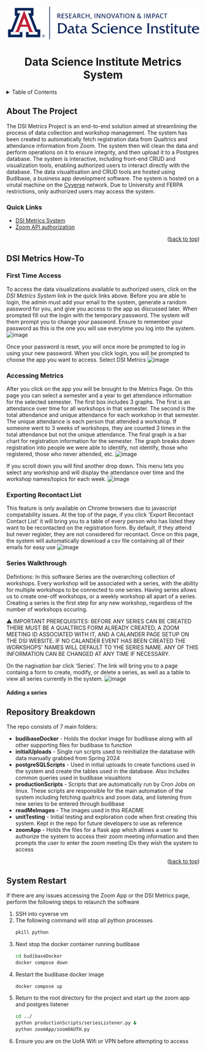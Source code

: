 <!-- PROJECT LOGO -->
<br />
<div align="center">
  <a href="https://datascience.arizona.edu/">
    <img src="readMeImages/logo.png" alt="Logo">
  </a>

  <h1 align="center">Data Science Institute Metrics System</h1>
</div>

<details>
  <summary>Table of Contents</summary>
  <ol>
    <li>
      <a href="#about-the-project">About The Project</a>
      <ul>
        <li><a href="#built-with">Built With</a></li>
      </ul>
    </li>
    <li>
      <a href="#getting-started">Getting Started</a>
      <ul>
        <li><a href="#prerequisites">Prerequisites</a></li>
        <li><a href="#installation">Installation</a></li>
      </ul>
    </li>
    <li><a href="#usage">Usage</a></li>
    <li><a href="#roadmap">Roadmap</a></li>
    <li><a href="#contributing">Contributing</a></li>
    <li><a href="#license">License</a></li>
    <li><a href="#contact">Contact</a></li>
    <li><a href="#acknowledgments">Acknowledgments</a></li>
  </ol>
</details>

<!-- ABOUT THE PROJECT -->
## About The Project

The DSI Metrics Project is an end-to-end solution aimed at streamlining the process of data collection and workshop management. The system has been created to automatically fetch registration data from Qualtrics and attendance information from Zoom. The system then will clean the data and perform operations on it to ensure integrity, and then upload it to a Postgres database. The system is interactive, including front-end CRUD and visualization tools, enabling authorized users to interact directly with the database. The data visualtisation and CRUD tools are hosted using Budibase, a business app development software. The system is hosted on a virutal machine on the [Cyverse](https://cyverse.org/) network. Due to University and FERPA restrictions, only authorized users may access the system.

### Quick Links
* [DSI Metrics System](dsi-metrics.cyverse.org)
* [Zoom API authorization](cerberus.cyverse.org)

<p align="right">(<a href="#readme-top">back to top</a>)</p>

## DSI Metrics How-To
### First Time Access
To access the data visualizations available to authorized users, click on the *DSI Metrics System* link in the quick links above. Before you are able to login, the admin must add your email to the system, generate a random password for you, and give you access to the app as discussed later. When prompted fill out the login with the temporary password. The system will them prompt you to change your password. Ensure to remember your password as this is the one you will use everytime you log into the system.
![image](https://github.com/cyverse/DSIMetrics/assets/146140831/3300a9af-67fa-47c0-991b-d05551d173d3)

Once your password is reset, you will once more be prompted to log in using your new password. When you click login, you will be prompted to choose the app you want to access. Select DSI Metrics
![image](https://github.com/cyverse/DSIMetrics/assets/146140831/98b42586-6b17-4a6d-a317-678c4782823a)

### Accessing Metrics
After you click on the app you will be brought to the Metrics Page. On this page you can select a semester and a year to get attendance information for the selected semester. The first box includes 3 graphs. The first is an attendance over time for all workshops in that semester. The second is the total attendance and unique attendance for each workshop in that semester. The unique attendance is each person that attended a workshop. If someone went to 3 weeks of workshops, they are counted 3 times in the total attendance but not the unique attendance. The final graph is a bar chart for registration information for the semester. The graph breaks down registration into people we were able to identify, not identify, those who registered, those who never attended, etc.
![image](https://github.com/cyverse/DSIMetrics/assets/146140831/3be5dcdf-20d4-4deb-9446-9099f9a07dd4)

If you scroll down you will find another drop down. This menu lets you select any workshop and will display the attendance over time and the workshop names/topics for each week.
![image](https://github.com/cyverse/DSIMetrics/assets/146140831/6850530b-dce5-4516-8520-0e6a1aca3154)

### Exporting Recontact List
This feature is only available on Chrome browsers due to javascript compatability issues. At the top of the page, if you click 'Export Recontact Contact List' it will bring you to a table of every person who has listed they want to be recontacted on the registration form. By default, if they attend but never register, they are not considered for recontact. Once on this page, the system will automatically download a csv file containing all of their emails for easy use
![image](https://github.com/cyverse/DSIMetrics/assets/146140831/b00e93de-7ac9-4d48-807b-e65db969e498)

### Series Walkthrough
Defintions: In this software Series are the overarching collection of workshops. Every workshop will be associated with a series, with the ability for multiple workshops to be connected to one series. Having series allows us to create one-off workshops, or a weekly workshop all apart of a series. Creating a series is the first step for any new workshop, regardless of the number of workshops occuring.

:warning: IMPORTANT PREREQUISITES: BEFORE ANY SERIES CAN BE CREATED THERE MUST BE A QUALTRICS FORM ALREADY CREATED, A ZOOM MEETING ID ASSOCIATED WITH IT, AND A CALANDER PAGE SETUP ON THE DSI WEBSITE. IF NO CALANDER EVENT HAS BEEN CREATED THE WORKSHOPS' NAMES WILL DEFAULT TO YHE SERIES NAME. ANY OF THIS INFORMATION CAN BE CHANGED AT ANY TIME IF NECESSARY.

On the nagivation bar click 'Series'. The link will bring you to a page containg a form to create, modify, or delete a series, as well as a table to view all series currently in the system.
![image](https://github.com/cyverse/DSIMetrics/assets/146140831/02161c42-c194-4c91-9216-350290bff0b0)

#### Adding a series







## Repository Breakdown

The repo consists of 7 main folders:
* **budibaseDocker** - Holds the docker image for budibase along with all other supporting files for budibase to function
* **initialUploads** - Single run scripts used to reinitialize the database with data manually grabbed from Spring 2024
* **postgreSQLScripts** - Used in initial uploads to create functions used in the system and create the tables used in the database. Also includes common queries used in budibase visualtions
* **productionScripts** - Scripts that are automatically run by Cron Jobs on linux. These scripts are responsible for the main automation of the system including fetching qualtrics and zoom data, and listening from new series to be entered through budibase
* **readMeImages** - The images used in this README
* **unitTesting** - Initial testing and exploration code when first creating this system. Kept in the repo for future developers to use as reference
* **zoomApp** - Holds the files for a flask app which allows a user to authorize the system to access their zoom meeting information and then prompts the user to enter the zoom meeting IDs they wish the system to access

<p align="right">(<a href="#readme-top">back to top</a>)</p>


<!-- System Restart -->
## System Restart
If there are any issues accessing the Zoom App or the DSI Metrics page, perform the following steps to relaunch the software
1. SSH into cyverse vm
2. The following command will stop all python processes
   ```bash
   pkill python
   ```
3. Next stop the docker container running budibase
   ```bash
   cd budibaseDocker
   docker compose down
   ```
4. Restart the budibase docker image
   ```bash
   docker compose up
   ```
5. Return to the root directory for the project and start up the zoom app and postgres listener
   ```bash
   cd ../
   python productionScripts/seriesListener.py &
   python zoomApp/zoomOAUTH.py
   ```
6. Ensure you are on the UofA Wifi or VPN before attempting to access
